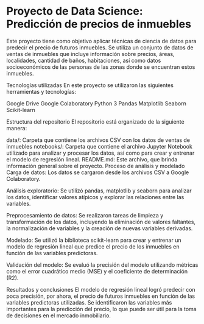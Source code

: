 # Proyecto de Data Science: Predicción de precios de inmuebles

Este proyecto tiene como objetivo aplicar técnicas de ciencia de datos para predecir el precio de futuros inmuebles. Se utiliza un conjunto de datos de ventas de inmuebles que incluye información sobre precios, áreas, localidades, cantidad de baños, habitaciones, así como datos socioeconómicos de las personas de las zonas donde se encuentran estos inmuebles.

Tecnologías utilizadas
En este proyecto se utilizaron las siguientes herramientas y tecnologías:

Google Drive
Google Colaboratory
Python 3
Pandas
Matplotlib
Seaborn
Scikit-learn

Estructura del repositorio
El repositorio está organizado de la siguiente manera:

data/: Carpeta que contiene los archivos CSV con los datos de ventas de inmuebles
notebooks/: Carpeta que contiene el archivo Jupyter Notebook utilizado para analizar y procesar los datos, así como para crear y entrenar el modelo de regresión lineal.
README.md: Este archivo, que brinda información general sobre el proyecto.
Proceso de análisis y modelado
Carga de datos: Los datos se cargaron desde los archivos CSV a Google Colaboratory.

Análisis exploratorio: Se utilizó pandas, matplotlib y seaborn para analizar los datos, identificar valores atípicos y explorar las relaciones entre las variables.

Preprocesamiento de datos: Se realizaron tareas de limpieza y transformación de los datos, incluyendo la eliminación de valores faltantes, la normalización de variables y la creación de nuevas variables derivadas.

Modelado: Se utilizó la biblioteca scikit-learn para crear y entrenar un modelo de regresión lineal que predice el precio de los inmuebles en función de las variables predictoras.

Validación del modelo: Se evaluó la precisión del modelo utilizando métricas como el error cuadrático medio (MSE) y el coeficiente de determinación (R2).

Resultados y conclusiones
El modelo de regresión lineal logró predecir con poca precisión, por ahora, el precio de futuros inmuebles en función de las variables predictoras utilizadas. Se identificaron las variables más importantes para la predicción del precio, lo que puede ser útil para la toma de decisiones en el mercado inmobiliario.

